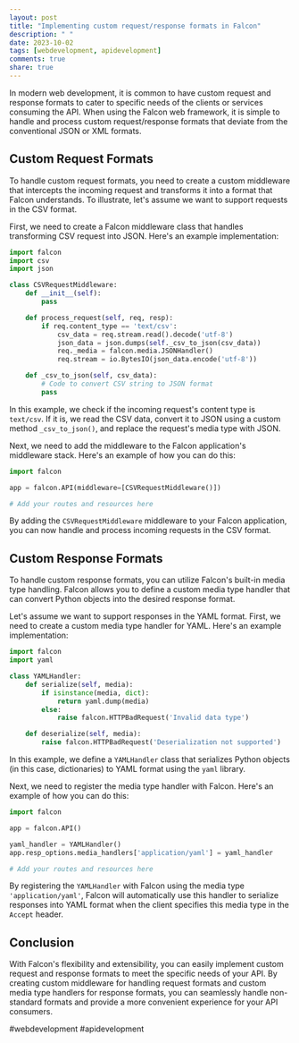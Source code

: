 ```yaml
---
layout: post
title: "Implementing custom request/response formats in Falcon"
description: " "
date: 2023-10-02
tags: [webdevelopment, apidevelopment]
comments: true
share: true
---
```


In modern web development, it is common to have custom request and response formats to cater to specific needs of the clients or services consuming the API. When using the Falcon web framework, it is simple to handle and process custom request/response formats that deviate from the conventional JSON or XML formats.

## Custom Request Formats

To handle custom request formats, you need to create a custom middleware that intercepts the incoming request and transforms it into a format that Falcon understands. To illustrate, let's assume we want to support requests in the CSV format.

First, we need to create a Falcon middleware class that handles transforming CSV request into JSON. Here's an example implementation:

```python
import falcon
import csv
import json

class CSVRequestMiddleware:
    def __init__(self):
        pass

    def process_request(self, req, resp):
        if req.content_type == 'text/csv':
            csv_data = req.stream.read().decode('utf-8')
            json_data = json.dumps(self._csv_to_json(csv_data))
            req._media = falcon.media.JSONHandler()
            req.stream = io.BytesIO(json_data.encode('utf-8'))

    def _csv_to_json(self, csv_data):
        # Code to convert CSV string to JSON format
        pass
```

In this example, we check if the incoming request's content type is `text/csv`. If it is, we read the CSV data, convert it to JSON using a custom method `_csv_to_json()`, and replace the request's media type with JSON.

Next, we need to add the middleware to the Falcon application's middleware stack. Here's an example of how you can do this:

```python
import falcon

app = falcon.API(middleware=[CSVRequestMiddleware()])

# Add your routes and resources here
```

By adding the `CSVRequestMiddleware` middleware to your Falcon application, you can now handle and process incoming requests in the CSV format.

## Custom Response Formats

To handle custom response formats, you can utilize Falcon's built-in media type handling. Falcon allows you to define a custom media type handler that can convert Python objects into the desired response format.

Let's assume we want to support responses in the YAML format. First, we need to create a custom media type handler for YAML. Here's an example implementation:

```python
import falcon
import yaml

class YAMLHandler:
    def serialize(self, media):
        if isinstance(media, dict):
            return yaml.dump(media)
        else:
            raise falcon.HTTPBadRequest('Invalid data type')

    def deserialize(self, media):
        raise falcon.HTTPBadRequest('Deserialization not supported')
```

In this example, we define a `YAMLHandler` class that serializes Python objects (in this case, dictionaries) to YAML format using the `yaml` library.

Next, we need to register the media type handler with Falcon. Here's an example of how you can do this:

```python
import falcon

app = falcon.API()

yaml_handler = YAMLHandler()
app.resp_options.media_handlers['application/yaml'] = yaml_handler

# Add your routes and resources here
```

By registering the `YAMLHandler` with Falcon using the media type `'application/yaml'`, Falcon will automatically use this handler to serialize responses into YAML format when the client specifies this media type in the `Accept` header.

## Conclusion

With Falcon's flexibility and extensibility, you can easily implement custom request and response formats to meet the specific needs of your API. By creating custom middleware for handling request formats and custom media type handlers for response formats, you can seamlessly handle non-standard formats and provide a more convenient experience for your API consumers. 

#webdevelopment #apidevelopment